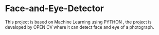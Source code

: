 # Face-and-Eye-Detector
This project is based on Machine Learning using PYTHON , the project is developed by OPEN CV where it can detect face and eye of a photograph.
